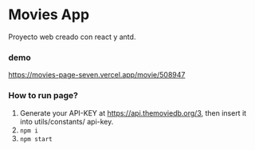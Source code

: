 # Movies App
Proyecto web creado con react y antd.

### demo
https://movies-page-seven.vercel.app/movie/508947

### How to run page?

1. Generate your API-KEY at https://api.themoviedb.org/3, then insert it into utils/constants/ api-key.
2. `npm i`
3. `npm start`
